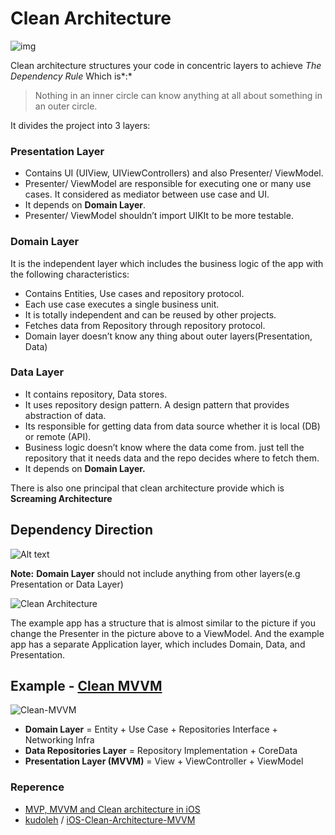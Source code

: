# Clean Architecture

![img](https://blog.kakaocdn.net/dn/b1WEWl/btqFK3PZ9oR/Zf0MW7IZfKT2d8bFZs3yX1/img.jpg)

Clean architecture structures your code in concentric layers to achieve *The Dependency Rule* Which is*:*

> Nothing in an inner circle can know anything at all about something in an outer circle.

It divides the project into 3 layers:

### Presentation Layer

- Contains UI (UIView, UIViewControllers) and also Presenter/ ViewModel.
- Presenter/ ViewModel are responsible for executing one or many use cases. It considered as mediator between use case and UI.
- It depends on **Domain Layer**.
- Presenter/ ViewModel shouldn’t import UIKIt to be more testable.

### Domain Layer

It is the independent layer which includes the business logic of the app with the following characteristics:

- Contains Entities, Use cases and repository protocol.
- Each use case executes a single business unit.
- It is totally independent and can be reused by other projects.
- Fetches data from Repository through repository protocol.
- Domain layer doesn’t know any thing about outer layers(Presentation, Data)

### Data Layer

- It contains repository, Data stores.
- It uses repository design pattern. A design pattern that provides abstraction of data.
- Its responsible for getting data from data source whether it is local (DB) or remote (API).
- Business logic doesn’t know where the data come from. just tell the repository that it needs data and the repo decides where to fetch them.
- It depends on **Domain Layer.**

There is also one principal that clean architecture provide which is **Screaming Architecture**



## Dependency Direction

![Alt text](https://github.com/kudoleh/iOS-Clean-Architecture-MVVM/raw/master/README_FILES/CleanArchitectureDependencies.png?raw=true)

**Note:** **Domain Layer** should not include anything from other layers(e.g Presentation or Data Layer)



![Clean Architecture](https://blog.kakaocdn.net/dn/bHEH6y/btqFKMhY1wf/Ted9svEN3OwQzwt1gij7ek/img.jpg)

The example app has a structure that is almost similar to the picture if you change the Presenter in the picture above to a ViewModel. And the example app has a separate Application layer, which includes Domain, Data, and Presentation.



## Example - [Clean MVVM](https://github.com/Goeun1001/ios-architectures/tree/master/Clean-MVVM)

![Clean-MVVM](/Users/jge/Documents/dev/JGE-ios-architecture/Docs/images/Clean-MVVM.png)

- **Domain Layer** = Entity + Use Case + Repositories Interface + Networking Infra
- **Data Repositories Layer** = Repository Implementation + CoreData
- **Presentation Layer (MVVM)** = View + ViewController + ViewModel



### Reperence

- [MVP, MVVM and Clean architecture in iOS](https://medium.com/@salma.salah.ashour/mvp-mvvm-and-clean-architecture-in-ios-49643b456a5)
- [kudoleh](https://github.com/kudoleh) / [iOS-Clean-Architecture-MVVM](https://github.com/kudoleh/iOS-Clean-Architecture-MVVM)


